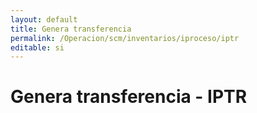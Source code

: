 ```yaml
---
layout: default
title: Genera transferencia
permalink: /Operacion/scm/inventarios/iproceso/iptr
editable: si
---
```


# Genera transferencia - IPTR  

